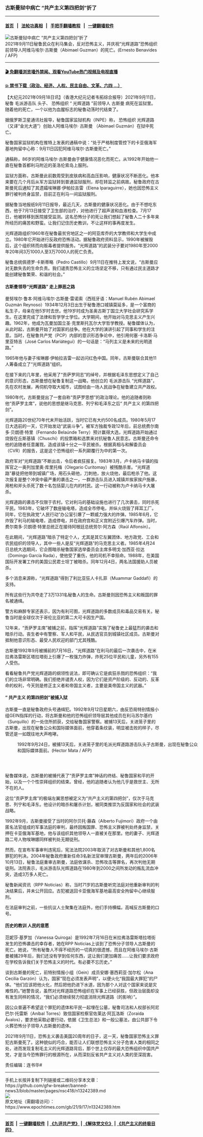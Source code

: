 ### 古斯曼狱中病亡 “共产主义第四把剑”折了
------------------------

#### [首页](https://github.com/gfw-breaker/banned-news3/blob/master/README.md) &nbsp;&nbsp;|&nbsp;&nbsp; [法轮功真相](https://github.com/begood0513/basic/blob/master/README.md)  &nbsp;&nbsp;|&nbsp;&nbsp; [手把手翻墙教程](https://github.com/gfw-breaker/guides/wiki)  &nbsp;&nbsp;|&nbsp;&nbsp; [一键翻墙软件](https://github.com/gfw-breaker/nogfw/blob/master/README.md)  



<div><img alt="古斯曼狱中病亡 “共产主义第四把剑”折了" class="attachment-djy_600_400 size-djy_600_400 wp-post-image" src="https://i.epochtimes.com/assets/uploads/2021/09/id13242392-000_9MN624-600x400.jpg"/>
<div class="caption">
 2021年9月11日秘鲁民众在利马集会，反对恐怖主义，并庆祝“光辉道路”恐怖组织前领导人阿维马埃尔‧古斯曼（Abimael Guzman）的死亡。(Ernesto Benavides / AFP)
</div></div><hr/>

#### [ 🎬  免翻墙浏览墙外禁闻、观看YouTube热门视频及电视直播](https://github.com/gfw-breaker/HelloWorld)

#### [ 💥  禁书下载（政治、经济、人权、民主自由、文革、六四 ...）](https://github.com/gfw-breaker/books/blob/master/README.md)

<div><p>
 【大纪元2021年09月18日讯】（香港大纪元记者韦拓综合报导）2021年9月11日，秘鲁
 <ok href="https://www.epochtimes.com/gb/tag/%E6%AF%9B%E6%B4%BE%E6%B8%B8%E5%87%BB%E9%98%9F.html">
  毛派游击队
 </ok>
 头子、
 <ok href="https://www.epochtimes.com/gb/tag/%E6%81%90%E6%80%96%E7%BB%84%E7%BB%87.html">
  恐怖组织
 </ok>
 “
 <ok href="https://www.epochtimes.com/gb/tag/%E5%85%89%E8%BE%89%E9%81%93%E8%B7%AF.html">
  光辉道路
 </ok>
 ”前领导人
 <ok href="https://www.epochtimes.com/gb/tag/%E5%8F%A4%E6%96%AF%E6%9B%BC.html">
  古斯曼
 </ok>
 病死在监狱里。随着他的死亡，一个以他为血腥标志的秘鲁动荡时代结束了。
</p>
<p>
 据俄罗斯卫星通讯社报导，秘鲁国家监狱机构（INPE）称，
 <ok href="https://www.epochtimes.com/gb/tag/%E6%81%90%E6%80%96%E7%BB%84%E7%BB%87.html">
  恐怖组织
 </ok>
 <ok href="https://www.epochtimes.com/gb/tag/%E5%85%89%E8%BE%89%E9%81%93%E8%B7%AF.html">
  光辉道路
 </ok>
 （又译“金光大道”）创始人阿维马埃尔‧
 <ok href="https://www.epochtimes.com/gb/tag/%E5%8F%A4%E6%96%AF%E6%9B%BC.html">
  古斯曼
 </ok>
 （Abimael Guzmán）在狱中死亡。
</p>
<p>
 秘鲁国家监狱机构在推特上发表的通稿中说：“处于严格制度管控下的卡亚俄海军基地拘留中心称：9月11日囚犯阿维马埃尔‧古斯曼死亡。”
</p>
<p>
 通稿称，86岁的阿维马埃尔‧古斯曼由于健康情况恶化而死亡。从1992年开始他一直在秘鲁首都利马附近的圣洛伦索岛上服刑。
</p>
<p>
 监狱方面称，古斯曼此前数周受到皮肤病和高血压影响，健康状况不断恶化。他本来要在几个月后从军方监狱转到普通监狱服刑，却在转监之前病故。秘鲁政府在古斯曼死后通知了其遗孀埃琳娜‧伊帕拉吉雷（Elena Iparaguirre），她也因恐怖主义罪行被判终身监禁，目前正在利马一间监狱服刑。
</p>
<p>
 据秘鲁当地报纸9月11日报导，最近几天，古斯曼的健康状况恶化。由于不想吃东西，他于7月13日接受了卫生部的治疗，对他进行了超声波和血液检查。7月17日，他被转移到医院接受监测。这名恐怖分子的死让我们想起了秘鲁人二十多年来所经历的痛苦和野蛮。让我们记住历史教训，不让这样的事再度发生。
</p>
<p>
 光辉道路组织1960年在秘鲁最贫穷地区之一的阿亚库乔的大学教师和大学生中成立。1980年它开始进行反政府恐怖活动。据秘鲁政府资料显示，1990年被摧毁后，这个组织转而向贩毒者提供服务。“光辉道路”的武装分子要对1980年至2000年20年间3万1000人至3万7000人的死亡负责。
</p>
<p>
 秘鲁总统佩德罗‧卡斯蒂略（Pedro Castillo）9月11日在推特上发文说，“古斯曼应对无数失去的生命负责。我们谴责恐怖主义的立场坚定不移，只有通过民主道路才能创建秘鲁繁荣、和谐的社会。”
</p>
<h4>
 古斯曼领导“光辉道路” 走上罪恶之路
</h4>
<p>
 曼努埃尔‧鲁本‧阿维马埃尔‧古斯曼‧雷诺索（西班牙语：Manuel Rubén Abimael Guzmán Reynoso）1934年12月3日出生于秘鲁港口城镇莫延多，是一个富商的私生子，母亲在他5岁时去世。他19岁时成为圣奥古斯丁国立大学社会研究系学生。在这里完成了法律和哲学学士学位。大学期间，他开始对马克思主义产生兴趣。1962年，他成为瓦曼加国立圣‧克里斯托瓦尔大学哲学教授。秘鲁媒体认为，从此时起，古斯曼开始了对国家的战争。他在大学的演讲引起了同事和学生的注意。当时，在秘鲁共产党（PCP）内部的意识形态争论中，他引用何塞‧卡洛斯‧马里亚特吉（José Carlos Mariátegui）的一句话是：“马列主义是未来的光明道路。”
</p>
<p>
 1965年他与妻子埃琳娜‧伊帕拉吉雷一起访问红色中国。同年，古斯曼联合其他11人筹备成立了“光辉道路”组织。
</p>
<p>
 在接下来的几年里，他采用了“贡萨罗同志”的绰号，并根据毛泽东思想定义了自己的意识形态，古斯曼想在秘鲁复制这一战略，他创立的
 <ok href="https://www.epochtimes.com/gb/tag/%E6%AF%9B%E6%B4%BE%E6%B8%B8%E5%87%BB%E9%98%9F.html">
  毛派游击队
 </ok>
 “光辉道路”，先在农村发展，再伺机夺取大城市，试图经由一场人民战争在秘鲁建立共产政权。
</p>
<p>
 1980年代，古斯曼提出了一套自称“贡萨罗思想”的政治理论。他的追随者则称他“贡萨罗主席”，说他的思想是继马克思、列宁和毛泽东之后“
 <ok href="https://www.epochtimes.com/gb/tag/%E5%85%B1%E4%BA%A7%E4%B8%BB%E4%B9%89.html">
  共产主义
 </ok>
 的第四把剑”。
</p>
<p>
 光辉道路20世纪70年代末开始活跃，当时它已有大约500名成员。1980年5月17日大选前的一天，它开始发动“武装斗争”。被军方独裁专政12年后，前总统费尔南多‧贝朗德‧特里（Fernando Belaúnde Terry）预计赢得大选，光辉道路开始通过烧毁在丘斯基镇（Chuschi）的投票箱和选票来对抗秘鲁人民意志。古斯曼还命令他的追随者任意屠戮，造成该镇十分之一平民被杀。根据真相与和解委员会（CVR）的报告，这是这个恐怖组织一系列颠覆行为中的第一次。
</p>
<p>
 政府军对“光辉道路”不断出击，令后者疯狂报复。1983年3月，卢卡纳马卡镇的指挥官之一奥列加里奥‧库里托梅（Olegario Curitomay）被残酷杀害。“光辉道路”暴徒把他带到城镇广场，用石头砸他，刀刺他，放火烧他，最后枪杀了他。这次报复是整个冲突中最严重的袭击之一，一群游击队员进入城镇并挨家挨户施暴，用枪和斧头杀死了数十名包括婴儿在内的村民。这一行动被称为卢卡纳马卡大屠杀。
</p>
<p>
 光辉道路的袭击不仅限于农村。它对利马的基础设施也进行了几次袭击，同时杀死平民。1983年，它破坏了数座输电塔，造成全市停电，并纵火烧毁了拜耳工厂。同年，它在执政党“人民行动”办公室引爆了一颗威力强大的炸弹。1985年6月，它炸毁了利马的输电塔，造成停电，并在政府宫和正义宫附近引爆汽车炸弹。当时，费尔南多‧贝朗德‧特里总统正在接待阿根廷总统劳尔‧阿方森（Raúl Alfonsín）。
</p>
<p>
 在此期间，“光辉道路”暗杀了特定个人，尤其是其它左翼团体、地方政党、工会和农民组织的领导人，其中一些人是反“光辉道路”的马克思主义者。1985年4月24日总统大选期间，它企图暗杀秘鲁国家选举委员会主席多明戈‧加西亚‧拉达（Domingo García Rada），使他受了重伤，他的司机不幸殒命。1988年，在美国国际开发署工作的美国公民君士坦丁被暗杀。同年12月4日，两名法国援助人员被杀。
</p>
<p>
 多个消息来源称，“光辉道路”得到了利比亚狂人卡扎菲（Muammar Gaddafi）的支持。
</p>
<p>
 所有这些行为共夺走了3万1331名秘鲁人的生命。古斯曼则因恐怖主义和叛国的罪名被通缉。
</p>
<p>
 警方和麻醉专家还表示，因为有利可图，光辉道路的多数成员和毒品交易有关。秘鲁当时是全球仅次于哥伦比亚的第二大可卡因生产国。
</p>
<p>
 12年来，“贡萨罗主席”被捕之前，指挥“光辉道路”实施了秘鲁史上最猛烈的袭击和暗杀行动。丧生者中有警察、军人和平民，从民选官员到城镇社区成员。古斯曼对抵制他意识形态、最受人民欢迎的部门尤其残酷。
</p>
<p>
 古斯曼1992年9月被捕前的7月16日，“光辉道路”在利马的最后一次袭击中，在米拉弗洛雷斯区塔拉塔街上引爆了一枚强力炸弹，炸死25位平民和儿童，另外有155人受伤。
</p>
<p>
 看看秘鲁共产党光辉道路的纲领性说法，即可确认它是疯狂杀戮的恐怖组织：“我们的立场非常明确。我们拒绝并谴责人权，因为它们是资产阶级的、反动的、反革命的权利，今天则是修正主义者和帝国主义者，主要是美帝国主义的武器。”
</p>
<h4>
 “
 <ok href="https://www.epochtimes.com/gb/tag/%E5%85%B1%E4%BA%A7%E4%B8%BB%E4%B9%89.html">
  共产主义
 </ok>
 的第四把剑”被捕入狱
</h4>
<p>
 古斯曼一直是秘鲁政府头号通缉犯。1992年9月12日星期六，由反恐局特别情报小组GEIN指挥的行动，将古斯曼和他的恐怖组织领导层其他成员在利马苏尔基约（Surquillo）的一处住所抓获，交给秘鲁国家警察。被捕13天后，关进笼子里的古斯曼，出现在秘鲁公众和国际媒体面前，他穿着条纹装，明显被击败的样子，尽管还是一如既往地大声咆哮。
</p>
<figure aria-describedby="caption-attachment-13242391" class="wp-caption aligncenter" id="attachment_13242391" style="width: 600px">
 <ok href="https://i.epochtimes.com/assets/uploads/2021/09/id13242391-000_APP2001031926396-e1631906564284.jpg" target="_blank">
  <img alt="" class="size-large wp-image-13242391" src="https://i.epochtimes.com/assets/uploads/2021/09/id13242391-000_APP2001031926396-600x402.jpg"/>
 </ok>
 <br/><figcaption class="wp-caption-text" id="caption-attachment-13242391">
  1992年9月24日，被捕13天后，关进笼子里的毛派光辉道路游击队头子古斯曼，出现在秘鲁公众和国际媒体面前。(Hector Mata / AFP)
 </figcaption><br/>
</figure><br/>
<p>
 秘鲁媒体说，古斯曼的被捕代表了“贡萨罗主席”神话的终结、秘鲁国家和平的开始，以及一个个性崇拜组织的结束。曾经，他的追随者认为他几乎是救世主、无所不在的人。
</p>
<p>
 这位“贡萨罗主席”的极端左翼思想被定义为“共产主义的第四把剑”，仅次于马克思、列宁和毛泽东。他设计的暗杀和屠杀计划，被同类推崇为反国家和社会的武装战略。
</p>
<p>
 1992年9月，古斯曼接受了当时的阿尔贝托‧藤森（Alberto Fujimori）政府一个由匿名法官组成的军事法庭的审判，最终因叛国罪、恐怖主义罪被判处终身监禁，关押在卡亚俄海军基地，他与该组织其他领导人一直被关在那里。他的妻子、光辉道路二号人物埃琳娜同样被判处无期徒刑。
</p>
<p>
 然而，在宣布军事审判违宪后，宪法法院2003年取消了对古斯曼和其他1,800名罪犯的判决。2004年秘鲁政府重新任命3名新法官审理古斯曼，两年后的2006年10月13日，秘鲁法庭重审古斯曼，法庭依谋杀、恐怖攻击等罪名，再次判他无期徒刑。法院表示，毛派游击队光辉道路在1980年到2000之间所发动的叛乱流血冲突，造成3万多人死亡。
</p>
<p>
 秘鲁新闻资讯（RPP Noticias）称，当时71岁的古斯曼听完法庭对他重新审判的判决结果后，并未公开回应。古犯被送回卡亚俄海军基地最高安全拘留中心继续服刑。
</p>
<p>
 在法庭审判之前，一些抗议人士聚集在法庭外，他们手持横幅，高喊反古斯曼的口号。
</p>
<h4>
 历史的教训 人民的意愿
</h4>
<p>
 范妮莎‧基罗加（Vanessa Quiroga）是1992年7月16日在米拉弗洛雷斯塔拉塔街发生的恐怖袭击的幸存者，她在RPP Noticias上谈到了恐怖分子领导人古斯曼的死亡。她说，“所有秘鲁人不得不经历的一切真的很遗憾，而且在阿维马埃尔‧古斯曼被捕29年后，我们还没有学到任何东西，这让我们更加痛苦……让我们要求政府在学校告诉我们关于恐怖主义的时代。有必要不忘历史。”
</p>
<p>
 谈到古斯曼的死亡，前特别情报小组（Gein）成员安娜‧塞西莉亚‧加尔松（Ana Cecilia Garzón）认为，国家“现在必须发表声明”，以便火化“我国最大罪犯”的尸体。“他们应该把他火化，然后把他扔进下水道，因为那个人对这个国家来说是灾难性的。”她警告说，虽然对光辉道路恐怖组织在军事上已经获胜，但政治层面却没有发生同样的情况，“我们必须继续努力彻底消除光辉道路（的影响）”。
</p>
<p>
 因公众普遍不希望这个罪犯的遗体和平民一起埋在公墓，秘鲁司法和人权部长阿尼巴尔‧托雷斯（Aníbal Torres）致信国家检察官佐莱达‧阿瓦洛斯（Zoraida Ávalos），要求他采取必要行动，依据《卫生总法》和一般公墓法，由公共部下令火葬恐怖分子领导人古斯曼的遗体。
</p>
<p>
 2021年9月11日，恐怖主义袭击美国20周年的日子，这一天，秘鲁国家恐怖主义罪犯古斯曼死了。这种貌似的巧合，能否让人们联想恐怖主义分子危害人类的相同之处，进而发现复制毛主义的光辉道路背后，那个世上仅存的最大恐怖组织中国共产党，才是当今恐怖罪行的根源所在，从而深刻反省共产主义对人类的至深戕害。
</p>
<p>
 责任编辑：连书华#
</p>
</div>
<hr/>
手机上长按并复制下列链接或二维码分享本文章：<br/>
https://github.com/gfw-breaker/banned-news3/blob/master/pages/nsc418/n13242389.md <br/>
<a href='https://github.com/gfw-breaker/banned-news3/blob/master/pages/nsc418/n13242389.md'><img src='https://github.com/gfw-breaker/banned-news3/blob/master/pages/nsc418/n13242389.md.png'/></a> <br/>
原文地址（需翻墙访问）：https://www.epochtimes.com/gb/21/9/17/n13242389.htm


------------------------
#### [首页](https://github.com/gfw-breaker/banned-news3/blob/master/README.md) &nbsp;|&nbsp; [一键翻墙软件](https://github.com/gfw-breaker/nogfw/blob/master/README.md) &nbsp;| [《九评共产党》](https://github.com/gfw-breaker/9ping.md/blob/master/README.md#九评之一评共产党是什么) | [《解体党文化》](https://github.com/gfw-breaker/jtdwh.md/blob/master/README.md) | [《共产主义的终极目的》](https://github.com/gfw-breaker/gczydzjmd.md/blob/master/README.md)


<img src='http://gfw-breaker.win/banned-news3/pages/nsc418/n13242389.md' width='0px' height='0px'/>